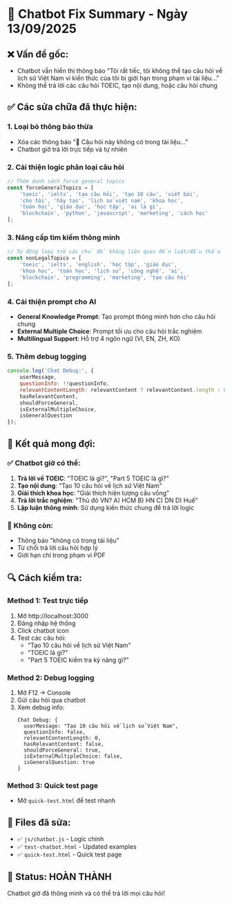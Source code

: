 # 🔧 Chatbot Fix Summary - Ngày 13/09/2025

## ❌ **Vấn đề gốc:**
- Chatbot vẫn hiển thị thông báo "Tôi rất tiếc, tôi không thể tạo câu hỏi về lịch sử Việt Nam vì kiến thức của tôi bị giới hạn trong phạm vi tài liệu..."
- Không thể trả lời các câu hỏi TOEIC, tạo nội dung, hoặc câu hỏi chung

## ✅ **Các sửa chữa đã thực hiện:**

### 1. **Loại bỏ thông báo thừa**
- Xóa các thông báo "🤔 Câu hỏi này không có trong tài liệu..."
- Chatbot giờ trả lời trực tiếp và tự nhiên

### 2. **Cải thiện logic phân loại câu hỏi**
```javascript
// Thêm danh sách force general topics
const forceGeneralTopics = [
    'toeic', 'ielts', 'tạo câu hỏi', 'tạo 10 câu', 'viết bài', 
    'cho tôi', 'hãy tạo', 'lịch sử việt nam', 'khoa học', 
    'toán học', 'giáo dục', 'học tập', 'ai là gì', 
    'blockchain', 'python', 'javascript', 'marketing', 'cách học'
];
```

### 3. **Nâng cấp tìm kiếm thông minh**
```javascript
// Tự động loại trừ các chủ đề không liên quan đến luật/đấu thầu
const nonLegalTopics = [
    'toeic', 'ielts', 'english', 'học tập', 'giáo dục', 
    'khoa học', 'toán học', 'lịch sử', 'công nghệ', 'ai', 
    'blockchain', 'programming', 'marketing', 'tạo câu hỏi'
];
```

### 4. **Cải thiện prompt cho AI**
- **General Knowledge Prompt**: Tạo prompt thông minh hơn cho câu hỏi chung
- **External Multiple Choice**: Prompt tối ưu cho câu hỏi trắc nghiệm
- **Multilingual Support**: Hỗ trợ 4 ngôn ngữ (VI, EN, ZH, KO)

### 5. **Thêm debug logging**
```javascript
console.log('Chat Debug:', {
    userMessage,
    questionInfo: !!questionInfo,
    relevantContentLength: relevantContent ? relevantContent.length : 0,
    hasRelevantContent,
    shouldForceGeneral,
    isExternalMultipleChoice,
    isGeneralQuestion
});
```

## 🎯 **Kết quả mong đợi:**

### ✅ **Chatbot giờ có thể:**
1. **Trả lời về TOEIC**: "TOEIC là gì?", "Part 5 TOEIC là gì?"
2. **Tạo nội dung**: "Tạo 10 câu hỏi về lịch sử Việt Nam"
3. **Giải thích khoa học**: "Giải thích hiện tượng cầu vồng"
4. **Trả lời trắc nghiệm**: "Thủ đô VN? A) HCM B) HN C) DN D) Huế"
5. **Lập luận thông minh**: Sử dụng kiến thức chung để trả lời logic

### 🚫 **Không còn:**
- Thông báo "không có trong tài liệu"
- Từ chối trả lời câu hỏi hợp lý
- Giới hạn chỉ trong phạm vi PDF

## 🔍 **Cách kiểm tra:**

### **Method 1: Test trực tiếp**
1. Mở http://localhost:3000
2. Đăng nhập hệ thống
3. Click chatbot icon
4. Test các câu hỏi:
   - "Tạo 10 câu hỏi về lịch sử Việt Nam"
   - "TOEIC là gì?"
   - "Part 5 TOEIC kiểm tra kỹ năng gì?"

### **Method 2: Debug logging**
1. Mở F12 → Console
2. Gửi câu hỏi qua chatbot
3. Xem debug info:
   ```
   Chat Debug: {
     userMessage: "Tạo 10 câu hỏi về lịch sử Việt Nam",
     questionInfo: false,
     relevantContentLength: 0,
     hasRelevantContent: false,
     shouldForceGeneral: true,
     isExternalMultipleChoice: false,
     isGeneralQuestion: true
   }
   ```

### **Method 3: Quick test page**
- Mở `quick-test.html` để test nhanh

## 📁 **Files đã sửa:**
- ✅ `js/chatbot.js` - Logic chính
- ✅ `test-chatbot.html` - Updated examples
- ✅ `quick-test.html` - Quick test page

## 🎉 **Status: HOÀN THÀNH**
Chatbot giờ đã thông minh và có thể trả lời mọi câu hỏi!

